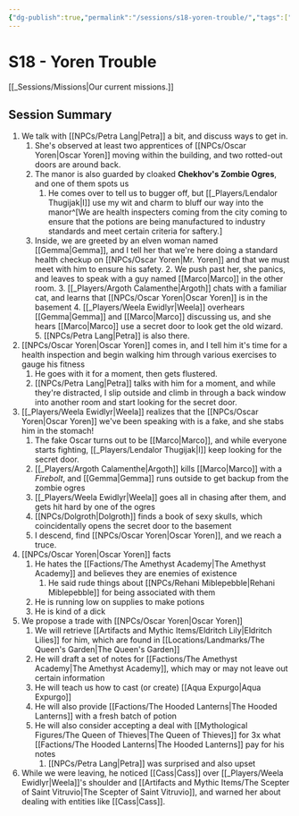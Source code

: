 ```yaml
---
{"dg-publish":true,"permalink":"/sessions/s18-yoren-trouble/","tags":["gardenEntry"],"noteIcon":""}
---
```



# S18 - Yoren Trouble

[[_Sessions/Missions\|Our current missions.]]

## Session Summary
1. We talk with [[NPCs/Petra Lang\|Petra]] a bit, and discuss ways to get in.
	1. She's observed at least two apprentices of [[NPCs/Oscar Yoren\|Oscar Yoren]] moving within the building, and two rotted-out doors are around back.
	2. The manor is also guarded by cloaked **Chekhov's Zombie Ogres**, and one of them spots us
		1. He comes over to tell us to bugger off, but [[_Players/Lendalor Thugijak\|I]] use my wit and charm to bluff our way into the manor^[We are health inspecters coming from the city coming to ensure that the potions are being manufactured to industry standards and meet certain criteria for saftery.]
	3. Inside, we are greeted by an elven woman named [[Gemma\|Gemma]], and I tell her that we're here doing a standard health checkup on [[NPCs/Oscar Yoren\|Mr. Yoren]] and that we must meet with him to ensure his safety.
		2. We push past her, she panics, and leaves to speak with a guy named [[Marco\|Marco]] in the other room. 
		3. [[_Players/Argoth Calamenthe\|Argoth]] chats with a familiar cat, and learns that [[NPCs/Oscar Yoren\|Oscar Yoren]] is in the basement
		4. [[_Players/Weela Ewidlyr\|Weela]] overhears [[Gemma\|Gemma]] and [[Marco\|Marco]] discussing us, and she hears [[Marco\|Marco]] use a secret door to look get the old wizard.
		5. [[NPCs/Petra Lang\|Petra]] is also there.
2. [[NPCs/Oscar Yoren\|Oscar Yoren]] comes in, and I tell him it's time for a health inspection and begin walking him through various exercises to gauge his fitness
	1. He goes with it for a moment, then gets flustered.
	2. [[NPCs/Petra Lang\|Petra]] talks with him for a moment, and while they're distracted, I slip outside and climb in through a back window into another room and start looking for the secret door.
3. [[_Players/Weela Ewidlyr\|Weela]] realizes that the [[NPCs/Oscar Yoren\|Oscar Yoren]] we've been speaking with is a fake, and she stabs him in the stomach!
	1. The fake Oscar turns out to be [[Marco\|Marco]], and while everyone starts fighting, [[_Players/Lendalor Thugijak\|I]] keep looking for the secret door.
	2. [[_Players/Argoth Calamenthe\|Argoth]] kills [[Marco\|Marco]] with a *Firebolt*, and [[Gemma\|Gemma]] runs outside to get backup from the zombie ogres
	3. [[_Players/Weela Ewidlyr\|Weela]] goes all in chasing after them, and gets hit hard by one of the ogres
	4. [[NPCs/Dolgroth\|Dolgroth]] finds a book of sexy skulls, which coincidentally opens the secret door to the basement
	5. I descend, find [[NPCs/Oscar Yoren\|Oscar Yoren]], and we reach a truce.
4. [[NPCs/Oscar Yoren\|Oscar Yoren]] facts
	1. He hates the [[Factions/The Amethyst Academy\|The Amethyst Academy]] and believes they are enemies of existence
		1. He said rude things about [[NPCs/Rehani Miblepebble\|Rehani Miblepebble]] for being associated with them
	2. He is running low on supplies to make potions
	3. He is kind of a dick
5. We propose a trade with [[NPCs/Oscar Yoren\|Oscar Yoren]]
	1. We will retrieve [[Artifacts and Mythic Items/Eldritch Lily\|Eldritch Lilies]] for him, which are found in [[Locations/Landmarks/The Queen's Garden\|The Queen's Garden]]
	2. He will draft a set of notes for [[Factions/The Amethyst Academy\|The Amethyst Academy]], which may or may not leave out certain information
	3. He will teach us how to cast (or create) [[Aqua Expurgo\|Aqua Expurgo]]
	4. He will also provide [[Factions/The Hooded Lanterns\|The Hooded Lanterns]] with a fresh batch of potion
	5. He will also consider accepting a deal with [[Mythological Figures/The Queen of Thieves\|The Queen of Thieves]] for 3x what [[Factions/The Hooded Lanterns\|The Hooded Lanterns]] pay for his notes
		1. [[NPCs/Petra Lang\|Petra]] was surprised and also upset
6. While we were leaving, he noticed [[Cass\|Cass]] over [[_Players/Weela Ewidlyr\|Weela]]'s shoulder and [[Artifacts and Mythic Items/The Scepter of Saint Vitruvio\|The Scepter of Saint Vitruvio]], and warned her about dealing with entities like [[Cass\|Cass]].